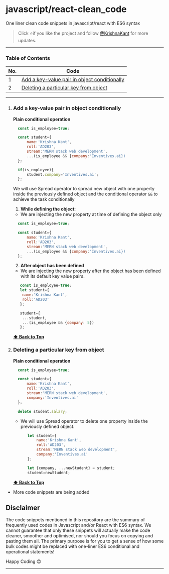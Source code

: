 # javascript/react-clean_code
One liner clean code snippets in javascript/react with ES6 syntax


> Click :star:if you like the project and follow [@KrishnaKant](https://www.linkedin.com/in/krishna980/) for more updates.

---

### Table of Contents

| No. | Code                                                                                                                                                         |
| --- | ----------------------------------------------------------------------------------------------------------------------------------------------------------------- |
| 1   | [Add a key-value pair in object conditionally](#add-a-key-value-pair-in-object-conditionally)                                         |
| 2   | [Deleting a particular key from object](#deleting-a-particular-key-from-object)                                                       |


---


1. ### Add a key-value pair in object conditionally
   
   **Plain conditional operation**

      ```javascript
        const is_employee=true;

        const student={
            name:'Krishna Kant',
            roll:'AD203',
            stream:'MERN stack web development',
            ...(is_employee && {company:'Inventives.ai})
        };

        if(is_employee){
            student.company='Inventives.ai';
        };
      ```


   We will use Spread operator to spread new object with one property inside the previously defined object and the conditional operator `&&` to achieve the task conditionally

   1. **While defining the object:**

     - We are injecting the new property at time of defining the object only

      ```javascript
        const is_employee=true;

        const student={
            name:'Krishna Kant',
            roll:'AD203',
            stream:'MERN stack web development',
            ...(is_employee && {company:'Inventives.ai})
        };
      ```

   2. **After object has been defined**

     - We are injecting the new property after the object has been defined with its default key value pairs.

      ```javascript
         const is_employee=true;
         let student={
          name:'Krishna Kant',
          roll:'AD203'
         };

         student={
          ...student,
          ...(is_employee && {company: 5})
         };
      ```

      **[⬆ Back to Top](#table-of-contents)**



2. ### Deleting a particular key from object


   
   **Plain conditional operation**

      ```javascript
        const is_employee=true;

        const student={
            name:'Krishna Kant',
            roll:'AD203',
            stream:'MERN stack web development',
            company:'Inventives.ai'
        };

        delete student.salary;
      ```


   - We will use Spread operator to delete one property inside the previously defined object.
   
     ```javascript
        let student={
            name:'Krishna Kant',
            roll:'AD203',
            stream:'MERN stack web development',
            company:'Inventives.ai'
        };

        let {company, ...newStudent} = student;
        student=newStudent;

      ```

    **[⬆ Back to Top](#table-of-contents)**


 - More code snippets are being added
## Disclaimer

The code snippets mentioned in this repository are the summary of frequently used codes in Javascript and/or React with ES6 syntax. We cannot guarantee that only these snippets will actually make the code cleaner, smoother and optimised, nor should you focus on copying and pasting them all. The primary purpose is for you to get a sense of how some bulk codes might be replaced with one-liner ES6 conditional and operational statements!


Happy Coding 😊

---

